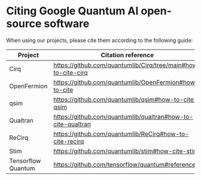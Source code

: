 # Citing Google Quantum AI open-source software

When using our projects, please cite them according to the following guide:

| Project | Citation reference |
|---------|--------------------|
| Cirq | https://github.com/quantumlib/Cirq/tree/main#how-to-cite-cirq |
| OpenFermion | https://github.com/quantumlib/OpenFermion#how-to-cite |
| qsim | https://github.com/quantumlib/qsim#how-to-cite-qsim |
| Qualtran | https://github.com/quantumlib/qualtran#how-to-cite-qualtran |
| ReCirq | https://github.com/quantumlib/ReCirq#how-to-cite-recirq |
| Stim | https://github.com/quantumlib/stim#how-cite-stim |
| Tensorflow Quantum | https://github.com/tensorflow/quantum#references|
